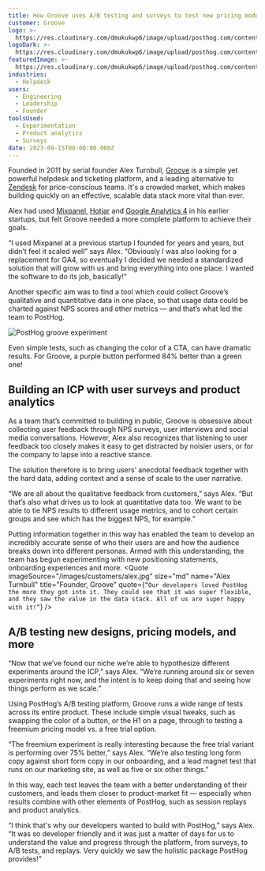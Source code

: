 ```yaml
---
title: How Groove uses A/B testing and surveys to test new pricing models
customer: Groove
logo: >-
  https://res.cloudinary.com/dmukukwp6/image/upload/posthog.com/contents/images/customers/groove/logo.png
logoDark: >-
  https://res.cloudinary.com/dmukukwp6/image/upload/posthog.com/contents/images/customers/groove/logo-dark.png
featuredImage: >-
  https://res.cloudinary.com/dmukukwp6/image/upload/posthog.com/contents/images/customers/groove/featured.png
industries:
  - Helpdesk
users:
  - Engineering
  - Leadership
  - Founder
toolsUsed:
  - Experimentation
  - Product analytics
  - Surveys
date: 2023-09-15T00:00:00.000Z
---
```


Founded in 2011 by serial founder Alex Turnbull, [Groove](https://www.groovehq.com/) is a simple yet powerful helpdesk and ticketing platform, and a leading alternative to [Zendesk](/tutorials/zendesk-session-replays) for price-conscious teams. It's a crowded market, which makes building quickly on an effective, scalable data stack more vital than ever.

Alex had used [Mixpanel](/blog/posthog-vs-mixpanel), [Hotjar](/blog/posthog-vs-hotjar) and [Google Analytics 4](/blog/posthog-vs-ga4) in his earlier startups, but felt Groove needed a more complete platform to achieve their goals.

“I used Mixpanel at a previous startup I founded for years and years, but didn’t feel it scaled well” says Alex. “Obviously I was also looking for a replacement for GA4, so eventually I decided we needed a standardized solution that will grow with us and bring everything into one place. I wanted the software to do its job, basically!”

Another specific aim was to find a tool which could collect Groove’s qualitative and quantitative data in one place, so that usage data could be charted against NPS scores and other metrics — and that’s what led the team to PostHog. 

​​![PostHog groove experiment](https://res.cloudinary.com/dmukukwp6/image/upload/v1710055416/posthog.com/contents/images/customers/groove/groove-test.jpg)
<Caption>Even simple tests, such as changing the color of a CTA, can have dramatic results. For Groove, a purple button performed 84% better than a green one!</Caption>

## Building an ICP with user surveys and product analytics 

As a team that’s committed to building in public, Groove is obsessive about collecting user feedback through NPS surveys, user interviews and social media conversations. However, Alex also recognizes that listening to user feedback too closely makes it easy to get distracted by noisier users, or for the company to lapse into a reactive stance. 

The solution therefore is to bring users’ anecdotal feedback together with the hard data, adding context and a sense of scale to the user narrative.  

“We are all about the qualitative feedback from customers,” says Alex. “But that’s also what drives us to look at quantitative data too. We want to be able to tie NPS results to different usage metrics, and to cohort certain groups and see which has the biggest NPS, for example.”

Putting information together in this way has enabled the team to develop an incredibly accurate sense of who their users are and how the audience breaks down into different personas. Armed with this understanding, the team has begun experimenting with new positioning statements, onboarding experiences and more.
<BorderWrapper>
<Quote
    imageSource="/images/customers/alex.jpg"
    size="md"
    name="Alex Turnbull"
    title="Founder, Groove"
    quote={`“Our developers loved PostHog the more they got into it. They could see that it was super flexible, and they saw the value in the data stack. All of us are super happy with it!”`}
/>
</BorderWrapper>

## A/B testing new designs, pricing models, and more

“Now that we’ve found our niche we’re able to hypothesize different experiments around the ICP,” says Alex. “We’re running around six or seven experiments right now, and the intent is to keep doing that and seeing how things perform as we scale.”

Using PostHog’s A/B testing platform, Groove runs a wide range of tests across its entire product. These include simple visual tweaks, such as swapping the color of a button, or the H1 on a page, through to testing a freemium pricing model vs. a free trial option.

“The freemium experiment is really interesting because the free trial variant is performing over 75% better,” says Alex. “We’re also testing long form copy against short form copy in our onboarding, and a lead magnet test that runs on our marketing site, as well as five or six other things.”

In this way, each test leaves the team with a better understanding of their customers, and leads them closer to product-market fit — especially when results combine with other elements of PostHog, such as session replays and product analytics. 

“I think that's why our developers wanted to build with PostHog,” says Alex. “It was so developer friendly and it was just a matter of days for us to understand the value and progress through the platform, from surveys, to A/B tests, and replays. Very quickly we saw the holistic package PostHog provides!”

